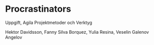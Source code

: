 # Procrastinators
Uppgift, Agila Projektmetoder och Verktyg

Hektor Davidsson,
Fanny Silva Borquez,
Yulia Resina, 
Veselin Galenov Angelov
